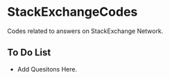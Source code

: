 # StackExchangeCodes
Codes related to answers on StackExchange Network.

## To Do List

 *	Add Quesitons Here.
